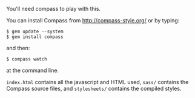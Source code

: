 You'll need compass to play with this.

You can install Compass from http://compass-style.org/ or by typing:

    $ gem update --system
    $ gem install compass

and then:

    $ compass watch

at the command line.

`index.html` contains all the javascript and HTML used, `sass/` contains the
Compass source files, and `stylesheets/` contains the compiled styles.
